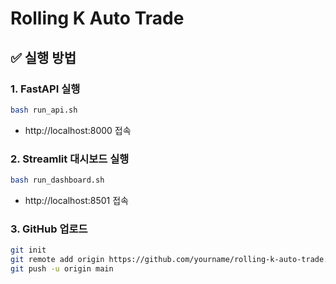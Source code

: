 # Rolling K Auto Trade

## ✅ 실행 방법

### 1. FastAPI 실행
```bash
bash run_api.sh
```
- http://localhost:8000 접속

### 2. Streamlit 대시보드 실행
```bash
bash run_dashboard.sh
```
- http://localhost:8501 접속

### 3. GitHub 업로드
```bash
git init
git remote add origin https://github.com/yourname/rolling-k-auto-trade.git
git push -u origin main
```
